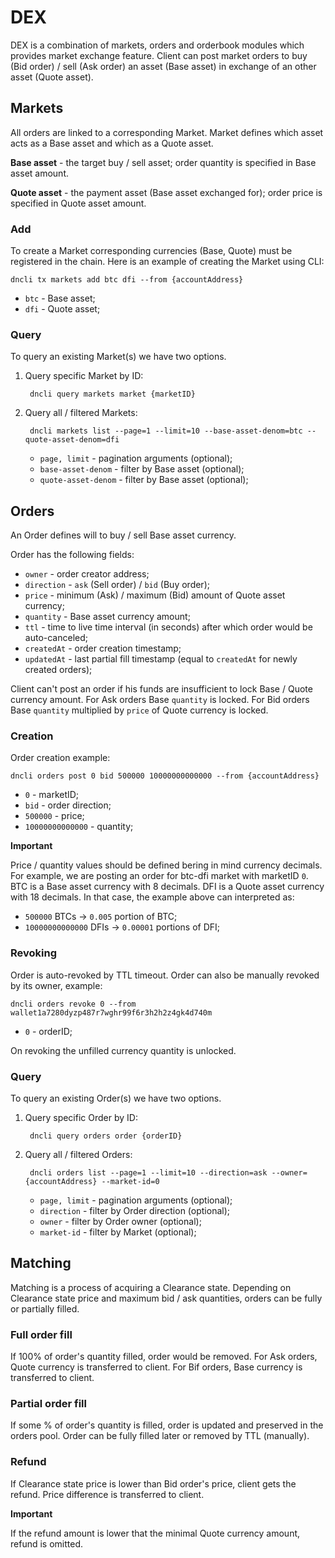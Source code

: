 # DEX

DEX is a combination of markets, orders and orderbook modules which provides market exchange feature.
Client can post market orders to buy (Bid order) / sell (Ask order) an asset (Base asset) in exchange of an other asset (Quote asset).

## Markets

All orders are linked to a corresponding Market.
Market defines which asset acts as a Base asset and which as a Quote asset.

**Base asset** - the target buy / sell asset; order quantity is specified in Base asset amount.

**Quote asset** - the payment asset (Base asset exchanged for); order price is specified in Quote asset amount.

### Add

To create a Market corresponding currencies (Base, Quote) must be registered in the chain.
Here is an example of creating the Market using CLI:

    dncli tx markets add btc dfi --from {accountAddress}

* `btc` - Base asset;
* `dfi` - Quote asset;

### Query

To query an existing Market(s) we have two options.

1. Query specific Market by ID:

        dncli query markets market {marketID}

2. Query all / filtered Markets:

        dncli markets list --page=1 --limit=10 --base-asset-denom=btc --quote-asset-denom=dfi

    * `page, limit` - pagination arguments (optional);
    * `base-asset-denom` - filter by Base asset (optional);
    * `quote-asset-denom` - filter by Base asset (optional);

## Orders

An Order defines will to buy / sell Base asset currency.

Order has the following fields:
* `owner` - order creator address;
* `direction` - `ask` (Sell order) / `bid` (Buy order);
* `price` - minimum (Ask) / maximum (Bid) amount of Quote asset currency;
* `quantity` - Base asset currency amount;
* `ttl` - time to live time interval (in seconds) after which order would be auto-canceled;
* `createdAt` - order creation timestamp;
* `updatedAt` - last partial fill timestamp (equal to `createdAt` for newly created orders);

Client can't post an order if his funds are insufficient to lock Base / Quote currency amount.
For Ask orders Base `quantity` is locked.
For Bid orders Base `quantity` multiplied by `price` of Quote currency is locked.

### Creation

Order creation example:

    dncli orders post 0 bid 500000 10000000000000 --from {accountAddress}
    
* `0` - marketID;
* `bid` - order direction;
* `500000` - price;
* `10000000000000` - quantity;

**Important**

Price / quantity values should be defined bering in mind currency decimals.
For example, we are posting an order for btc-dfi market with marketID `0`.
BTC is a Base asset currency with 8 decimals.
DFI is a Quote asset currency with 18 decimals.
In that case, the example above can interpreted as:
* `500000` BTCs -> `0.005` portion of BTC;
* `10000000000000` DFIs -> `0.00001` portions of DFI;

### Revoking

Order is auto-revoked by TTL timeout.
Order can also be manually revoked by its owner, example:

    dncli orders revoke 0 --from wallet1a7280dyzp487r7wghr99f6r3h2h2z4gk4d740m
    
* `0` - orderID;

On revoking the unfilled currency quantity is unlocked.

### Query

To query an existing Order(s) we have two options.

1. Query specific Order by ID:

        dncli query orders order {orderID}

2. Query all / filtered Orders:

        dncli orders list --page=1 --limit=10 --direction=ask --owner={accountAddress} --market-id=0

    * `page, limit` - pagination arguments (optional);
    * `direction` - filter by Order direction (optional);
    * `owner` - filter by Order owner (optional);
    * `market-id` - filter by Market (optional);

## Matching

Matching is a process of acquiring a Clearance state.
Depending on Clearance state price and maximum bid / ask quantities, orders can be fully or partially filled.

### Full order fill

If 100% of order's quantity filled, order would be removed.
For Ask orders, Quote currency is transferred to client.
For Bif orders, Base currency is transferred to client.

### Partial order fill

If some % of order's quantity is filled, order is updated and preserved in the orders pool.
Order can be fully filled later or removed by TTL (manually).

### Refund

If Clearance state price is lower than Bid order's price, client gets the refund.
Price difference is transferred to client.

**Important**

If the refund amount is lower that the minimal Quote currency amount, refund is omitted.
